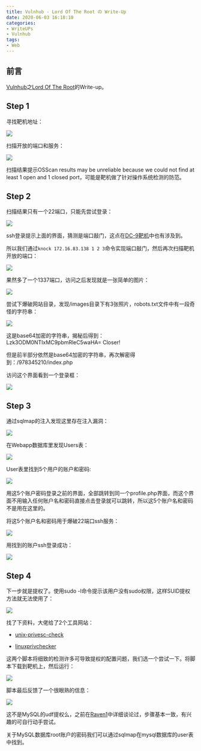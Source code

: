 ```yaml
---
title: Vulnhub - Lord Of The Root の Write-Up
date: 2020-06-03 16:18:10
categories:
- WriteUPs
- Vulnhub
tags:
- Web
---
```

## 前言

[Vulnhub](https://www.vulnhub.com/)之[Lord Of The Root](https://www.vulnhub.com/entry/lord-of-the-root-101,129/)的Write-up。

<!-- more -->

## Step 1

寻找靶机地址：

![](/img/LordOfTheRoot/LordOfTheRoot1.png)

扫描开放的端口和服务：

![](/img/LordOfTheRoot/LordOfTheRoot2.png)

扫描结果提示OSScan results may be unreliable because we could not find at least 1 open and 1 closed port，可能是靶机做了针对操作系统检测的防范。

## Step 2

扫描结果只有一个22端口，只能先尝试登录：

![](/img/LordOfTheRoot/LordOfTheRoot3.png)

ssh登录提示上面的界面，猜测是端口敲门，这点在[DC-9靶机](https://coldwave96.github.io/2020/05/06/DC-9/#Step-4)中也有涉及到。

所以我们通过`knock 172.16.83.138 1 2 3`命令实现端口敲门，然后再次扫描靶机开放的端口：

![](/img/LordOfTheRoot/LordOfTheRoot4.png)

果然多了一个1337端口，访问之后发现就是一张简单的图片：

![](/img/LordOfTheRoot/LordOfTheRoot5.png)

尝试下爆破网站目录，发现/images目录下有3张照片，robots.txt文件中有一段奇怪的字符串：

![](/img/LordOfTheRoot/LordOfTheRoot6.png)

这是base64加密的字符串，揭秘后得到：Lzk3ODM0NTIxMC9pbmRleC5waHA= Closer!

但是前半部分依然是base64加密的字符串，再次解密得到：/978345210/index.php

访问这个界面看到一个登录框：

![](/img/LordOfTheRoot/LordOfTheRoot7.png)

## Step 3

通过sqlmap的注入发现这里存在注入漏洞：

![](/img/LordOfTheRoot/LordOfTheRoot8.png)

在Webapp数据库里发现Users表：

![](/img/LordOfTheRoot/LordOfTheRoot9.png)

User表里找到5个用户的账户和密码:

![](/img/LordOfTheRoot/LordOfTheRoot10.png)

用这5个账户密码登录之前的界面，全部跳转到同一个profile.php界面，而这个界面不用输入任何账户名和密码直接点击登录就可以跳转，所以这5个账户名和密码不是用在这里的。

将这5个账户名和密码用于爆破22端口ssh服务：

![](/img/LordOfTheRoot/LordOfTheRoot11.png)

用找到的账户ssh登录成功：

![](/img/LordOfTheRoot/LordOfTheRoot12.png)

## Step 4

下一步就是提权了。使用sudo -l命令提示该用户没有sudo权限，这样SUID提权方法就无法使用了：

![](/img/LordOfTheRoot/LordOfTheRoot13.png)

找了下资料，大佬给了2个工具网站：

* [unix-privesc-check](http://pentestmonkey.net/tools/audit/unix-privesc-check)

* [linuxprivchecker](https://www.securitysift.com/download/linuxprivchecker.py)

这两个脚本将细致的检测许多可导致提权的配置问题，我们选一个尝试一下。将脚本下载到靶机上，然后运行：

![](/img/LordOfTheRoot/LordOfTheRoot14.png)

脚本最后反馈了一个很眼熟的信息：

![](/img/LordOfTheRoot/LordOfTheRoot15.png)

这不是MySQL的udf提权么，之前在[Raven1](https://coldwave96.github.io/2020/05/25/Raven-1/#P-S)中详细谈论过，步骤基本一致，有兴趣的可自行动手尝试。

关于MySQL数据库root账户的密码我们可以通过sqlmap在mysql数据库的user表中找到。

